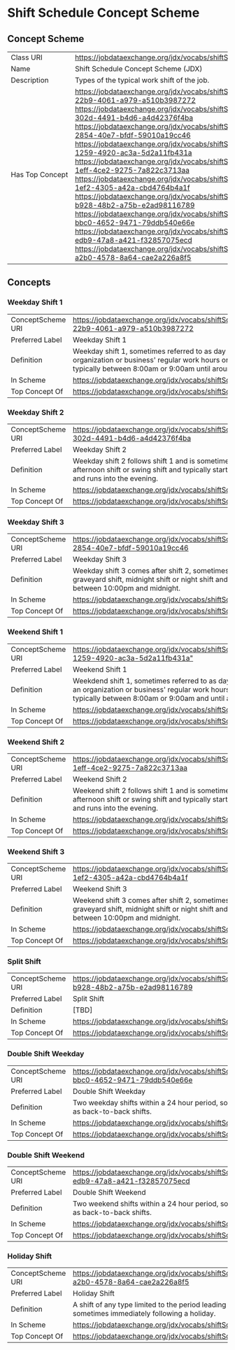 # Shift Schedule Concept Scheme
## Concept Scheme
<table cellpadding="5" width="90%">
<tbody><tr>
  <td width="150" align="left">Class URI</td>
  <td><a href="https://jobdataexchange.org/jdx/vocabs/shiftSchedule/">https://jobdataexchange.org/jdx/vocabs/shiftSchedule/</a></td>
</tr>
<tr>
  <td align="left">Name</td>
  <td>Shift Schedule Concept Scheme (JDX)</td>
</tr>
<tr>
   <td align="left">Description</td>
   <td>Types of the typical work shift of the job.</td>
</tr>

<tr>
   <td align="left"><span style="white-space: nowrap;">Has Top Concept</span></td>
   <td>
    <a href="https://jobdataexchange.org/jdx/vocabs/shiftSchedule/351f41c2-22b9-4061-a979-a510b3987272">https://jobdataexchange.org/jdx/vocabs/shiftSchedule/351f41c2-22b9-4061-a979-a510b3987272</a><br />
    <a href="https://jobdataexchange.org/jdx/vocabs/shiftSchedule/0e1f0c06-302d-4491-b4d6-a4d42376f4ba">https://jobdataexchange.org/jdx/vocabs/shiftSchedule/0e1f0c06-302d-4491-b4d6-a4d42376f4ba</a><br />
    <a href="https://jobdataexchange.org/jdx/vocabs/shiftSchedule/b12582cd-2854-40e7-bfdf-59010a19cc46">https://jobdataexchange.org/jdx/vocabs/shiftSchedule/b12582cd-2854-40e7-bfdf-59010a19cc46</a><br />
    <a href="https://jobdataexchange.org/jdx/vocabs/shiftSchedule/8934337f-1259-4920-ac3a-5d2a11fb431a">https://jobdataexchange.org/jdx/vocabs/shiftSchedule/8934337f-1259-4920-ac3a-5d2a11fb431a</a><br />
    <a href="https://jobdataexchange.org/jdx/vocabs/shiftSchedule/3af6ab5d-1eff-4ce2-9275-7a822c3713aa">https://jobdataexchange.org/jdx/vocabs/shiftSchedule/3af6ab5d-1eff-4ce2-9275-7a822c3713aa</a><br />
    <a href="https://jobdataexchange.org/jdx/vocabs/shiftSchedule/7be89522-1ef2-4305-a42a-cbd4764b4a1f">https://jobdataexchange.org/jdx/vocabs/shiftSchedule/7be89522-1ef2-4305-a42a-cbd4764b4a1f</a><br />
    <a href="https://jobdataexchange.org/jdx/vocabs/shiftSchedule/3370615c-b928-48b2-a75b-e2ad98116789">https://jobdataexchange.org/jdx/vocabs/shiftSchedule/3370615c-b928-48b2-a75b-e2ad98116789</a><br />
    <a href="https://jobdataexchange.org/jdx/vocabs/shiftSchedule/937790b0-bbc0-4652-9471-79ddb540e66e">https://jobdataexchange.org/jdx/vocabs/shiftSchedule/937790b0-bbc0-4652-9471-79ddb540e66e</a><br />
    <a href="https://jobdataexchange.org/jdx/vocabs/shiftSchedule/4cece613-edb9-47a8-a421-f32857075ecd">https://jobdataexchange.org/jdx/vocabs/shiftSchedule/4cece613-edb9-47a8-a421-f32857075ecd</a><br />
    <a href="https://jobdataexchange.org/jdx/vocabs/shiftSchedule/545e41a8-a2b0-4578-8a64-cae2a226a8f5">https://jobdataexchange.org/jdx/vocabs/shiftSchedule/545e41a8-a2b0-4578-8a64-cae2a226a8f5</a>
</tr>
</tbody>
</table>

## Concepts

### Weekday Shift 1
<table cellpadding="5" width="90%">
<tbody><tr>
  <td align="left">ConceptScheme URI</td>
  <td><a href="https://jobdataexchange.org/jdx/vocabs/shiftSchedule/351f41c2-22b9-4061-a979-a510b3987272">https://jobdataexchange.org/jdx/vocabs/shiftSchedule/351f41c2-22b9-4061-a979-a510b3987272</a></td>
</tr>
<tr>
  <td align="left">Preferred Label</td>
  <td>Weekday Shift 1</td>
</tr>
<tr>
   <td align="left">Definition</td>
   <td>Weekday shift 1, sometimes referred to as day shift, aligns with an organization or business' regular work hours or hours open; typically between 8:00am or 9:00am until around 5:00pm.</td>
</tr>
<tr>
   <td align="left">In Scheme</td>
   <td><a href="https://jobdataexchange.org/jdx/vocabs/shiftSchedule/">https://jobdataexchange.org/jdx/vocabs/shiftSchedule/</a></td>
</tr>
<tr>
   <td align="left"><span style="white-space: nowrap;">Top Concept Of</span></td>
   <td><a href="https://jobdataexchange.org/jdx/vocabs/shiftSchedule/">https://jobdataexchange.org/jdx/vocabs/shiftSchedule/</a></td>
</tr>
</tbody>
</table>

### Weekday Shift 2
<table cellpadding="5" width="90%">
<tbody><tr>
  <td width="150" align="left">ConceptScheme URI</td>
  <td><a href="https://jobdataexchange.org/jdx/vocabs/shiftSchedule/0e1f0c06-302d-4491-b4d6-a4d42376f4ba">https://jobdataexchange.org/jdx/vocabs/shiftSchedule/0e1f0c06-302d-4491-b4d6-a4d42376f4ba</a></td>
</tr>
<tr>
  <td align="left">Preferred Label</td>
  <td>Weekday Shift 2</td>
</tr>
<tr>
   <td align="left">Definition</td>
   <td>Weekday shift 2 follows shift 1 and is sometimes referred to as afternoon shift or swing shift and typically starts around 4:00pm and runs into the evening.</td>
</tr>
<tr>
   <td align="left">In Scheme</td>
   <td><a href="https://jobdataexchange.org/jdx/vocabs/shiftSchedule/">https://jobdataexchange.org/jdx/vocabs/shiftSchedule/</a></td>
</tr>
<tr>
   <td align="left"><span style="white-space: nowrap;">Top Concept Of</span></td>
   <td><a href="https://jobdataexchange.org/jdx/vocabs/shiftSchedule/">https://jobdataexchange.org/jdx/vocabs/shiftSchedule/</a></td>
</tr>
</tbody>
</table>

### Weekday Shift 3
<table cellpadding="5" width="90%">
<tbody><tr>
  <td width="150" align="left">ConceptScheme URI</td>
  <td><a href="https://jobdataexchange.org/jdx/vocabs/shiftSchedule/b12582cd-2854-40e7-bfdf-59010a19cc46">https://jobdataexchange.org/jdx/vocabs/shiftSchedule/b12582cd-2854-40e7-bfdf-59010a19cc46</a></td>
</tr>
<tr>
  <td align="left">Preferred Label</td>
  <td>Weekday Shift 3</td>
</tr>
<tr>
   <td align="left">Definition</td>
   <td>Weekday shift 3 comes after shift 2, sometimes called the graveyard shift, midnight shift or night shift and typicall begins between 10:00pm and midnight.</td>
</tr>
<tr>
   <td align="left">In Scheme</td>
   <td><a href="https://jobdataexchange.org/jdx/vocabs/shiftSchedule/">https://jobdataexchange.org/jdx/vocabs/shiftSchedule/</a></td>
</tr>
<tr>
   <td align="left"><span style="white-space: nowrap;">Top Concept Of</span></td>
   <td><a href="https://jobdataexchange.org/jdx/vocabs/shiftSchedule/">https://jobdataexchange.org/jdx/vocabs/shiftSchedule/</a></td>
</tr>
</tbody>
</table>

### Weekend Shift 1
<table cellpadding="5" width="90%">
<tbody><tr>
  <td width="150" align="left">ConceptScheme URI</td>
  <td><a href="https://jobdataexchange.org/jdx/vocabs/shiftSchedule/8934337f-1259-4920-ac3a-5d2a11fb431a">https://jobdataexchange.org/jdx/vocabs/shiftSchedule/8934337f-1259-4920-ac3a-5d2a11fb431a"</a></td>
</tr>
<tr>
  <td align="left">Preferred Label</td>
  <td>Weekend Shift 1</td>
</tr>
<tr>
   <td align="left">Definition</td>
   <td>Weekdend shift 1, sometimes referred to as day shift, aligns with an organization or business' regular work hours or hours open; typically between 8:00am or 9:00am and until around 5:00.</td>
</tr>
<tr>
   <td align="left">In Scheme</td>
   <td><a href="https://jobdataexchange.org/jdx/vocabs/shiftSchedule/">https://jobdataexchange.org/jdx/vocabs/shiftSchedule/</a></td>
</tr>
<tr>
   <td align="left"><span style="white-space: nowrap;">Top Concept Of</span></td>
   <td><a href="https://jobdataexchange.org/jdx/vocabs/shiftSchedule/">https://jobdataexchange.org/jdx/vocabs/shiftSchedule/</a></td>
</tr>
</tbody>
</table>


### Weekend Shift 2
<table cellpadding="5" width="90%">
<tbody><tr>
  <td width="150" align="left">ConceptScheme URI</td>
  <td><a href="https://jobdataexchange.org/jdx/vocabs/shiftSchedule/3af6ab5d-1eff-4ce2-9275-7a822c3713aa">https://jobdataexchange.org/jdx/vocabs/shiftSchedule/3af6ab5d-1eff-4ce2-9275-7a822c3713aa</a></td>
</tr>
<tr>
  <td align="left">Preferred Label</td>
  <td>Weekend Shift 2</td>
</tr>
<tr>
   <td align="left">Definition</td>
   <td>Weekend shift 2 follows shift 1 and is sometimes referred to as afternoon shift or swing shift and typically starts around 4:00pm and runs into the evening.</td>
</tr>
<tr>
   <td align="left">In Scheme</td>
   <td><a href="https://jobdataexchange.org/jdx/vocabs/shiftSchedule/">https://jobdataexchange.org/jdx/vocabs/shiftSchedule/</a></td>
</tr>
<tr>
   <td align="left"><span style="white-space: nowrap;">Top Concept Of</span></td>
   <td><a href="https://jobdataexchange.org/jdx/vocabs/shiftSchedule/">https://jobdataexchange.org/jdx/vocabs/shiftSchedule/</a></td>
</tr>
</tbody>
</table>

### Weekend Shift 3
<table cellpadding="5" width="90%">
<tbody><tr>
  <td width="150" align="left">ConceptScheme URI</td>
  <td><a href="https://jobdataexchange.org/jdx/vocabs/shiftSchedule/7be89522-1ef2-4305-a42a-cbd4764b4a1f">https://jobdataexchange.org/jdx/vocabs/shiftSchedule/7be89522-1ef2-4305-a42a-cbd4764b4a1f</a></td>
</tr>
<tr>
  <td align="left">Preferred Label</td>
  <td>Weekend Shift 3</td>
</tr>
<tr>
   <td align="left">Definition</td>
   <td>Weekend shift 3 comes after shift 2, sometimes called the graveyard shift, midnight shift or night shift and typicall begins between 10:00pm and midnight.</td>
</tr>
<tr>
   <td align="left">In Scheme</td>
   <td><a href="https://jobdataexchange.org/jdx/vocabs/shiftSchedule/">https://jobdataexchange.org/jdx/vocabs/shiftSchedule/</a></td>
</tr>
<tr>
   <td align="left"><span style="white-space: nowrap;">Top Concept Of</span></td>
   <td><a href="https://jobdataexchange.org/jdx/vocabs/shiftSchedule/">https://jobdataexchange.org/jdx/vocabs/shiftSchedule/</a></td>
</tr>
</tbody>
</table>

### Split Shift
<table cellpadding="5" width="90%">
<tbody><tr>
  <td width="150" align="left">ConceptScheme URI</td>
  <td><a href="https://jobdataexchange.org/jdx/vocabs/shiftSchedule/3370615c-b928-48b2-a75b-e2ad98116789">https://jobdataexchange.org/jdx/vocabs/shiftSchedule/3370615c-b928-48b2-a75b-e2ad98116789</a></td>
</tr>
<tr>
  <td align="left">Preferred Label</td>
  <td>Split Shift</td>
</tr>
<tr>
   <td align="left">Definition</td>
   <td>[TBD]</td>
</tr>
<tr>
   <td align="left">In Scheme</td>
   <td><a href="https://jobdataexchange.org/jdx/vocabs/shiftSchedule/">https://jobdataexchange.org/jdx/vocabs/shiftSchedule/</a></td>
</tr>
<tr>
   <td align="left"><span style="white-space: nowrap;">Top Concept Of</span></td>
   <td><a href="https://jobdataexchange.org/jdx/vocabs/shiftSchedule/">https://jobdataexchange.org/jdx/vocabs/shiftSchedule/</a></td>
</tr>
</tbody>
</table>

### Double Shift Weekday
<table cellpadding="5" width="90%">
<tbody><tr>
  <td width="150" align="left">ConceptScheme URI</td>
  <td><a href="https://jobdataexchange.org/jdx/vocabs/shiftSchedule/937790b0-bbc0-4652-9471-79ddb540e66e">https://jobdataexchange.org/jdx/vocabs/shiftSchedule/937790b0-bbc0-4652-9471-79ddb540e66e</a></td>
</tr>
<tr>
  <td align="left">Preferred Label</td>
  <td>Double Shift Weekday</td>
</tr>
<tr>
   <td align="left">Definition</td>
   <td>Two weekday shifts within a 24 hour period, sometimes referred to as back-to-back shifts.</td>
</tr>
<tr>
   <td align="left">In Scheme</td>
   <td><a href="https://jobdataexchange.org/jdx/vocabs/shiftSchedule/">https://jobdataexchange.org/jdx/vocabs/shiftSchedule/</a></td>
</tr>
<tr>
   <td align="left"><span style="white-space: nowrap;">Top Concept Of</span></td>
   <td><a href="https://jobdataexchange.org/jdx/vocabs/shiftSchedule/">https://jobdataexchange.org/jdx/vocabs/shiftSchedule/</a></td>
</tr>
</tbody>
</table>


### Double Shift Weekend
<table cellpadding="5" width="90%">
<tbody><tr>
  <td align="left">ConceptScheme URI</td>
  <td><a href="https://jobdataexchange.org/jdx/vocabs/shiftSchedule/4cece613-edb9-47a8-a421-f32857075ecd">https://jobdataexchange.org/jdx/vocabs/shiftSchedule/4cece613-edb9-47a8-a421-f32857075ecd</a></td>
</tr>
<tr>
  <td align="left">Preferred Label</td>
  <td>Double Shift Weekend</td>
</tr>
<tr>
   <td align="left">Definition</td>
   <td>Two weekend shifts within a 24 hour period, sometimes referred to as back-to-back shifts.</td>
</tr>
<tr>
   <td align="left">In Scheme</td>
   <td><a href="https://jobdataexchange.org/jdx/vocabs/shiftSchedule/">https://jobdataexchange.org/jdx/vocabs/shiftSchedule/</a></td>
</tr>
<tr>
   <td align="left"><span style="white-space: nowrap;">Top Concept Of</span></td>
   <td><a href="https://jobdataexchange.org/jdx/vocabs/shiftSchedule/">https://jobdataexchange.org/jdx/vocabs/shiftSchedule/</a></td>
</tr>
</tbody>
</table>

### Holiday Shift
<table cellpadding="5" width="90%">
<tbody><tr>
  <td width="150" align="left">ConceptScheme URI</td>
  <td><a href="https://jobdataexchange.org/jdx/vocabs/shiftSchedule/545e41a8-a2b0-4578-8a64-cae2a226a8f5">https://jobdataexchange.org/jdx/vocabs/shiftSchedule/545e41a8-a2b0-4578-8a64-cae2a226a8f5</a></td>
</tr>
<tr>
  <td align="left">Preferred Label</td>
  <td>Holiday Shift</td>
</tr>
<tr>
   <td align="left">Definition</td>
   <td>A shift of any type limited to the period leading up to and sometimes immediately following a holiday.</td>
</tr>
<tr>
   <td align="left">In Scheme</td>
   <td><a href="https://jobdataexchange.org/jdx/vocabs/shiftSchedule/">https://jobdataexchange.org/jdx/vocabs/shiftSchedule/</a></td>
</tr>
<tr>
   <td align="left"><span style="white-space: nowrap;">Top Concept Of</span></td>
   <td><a href="https://jobdataexchange.org/jdx/vocabs/shiftSchedule/">https://jobdataexchange.org/jdx/vocabs/shiftSchedule/</a></td>
</tr>
</tbody>
</table>